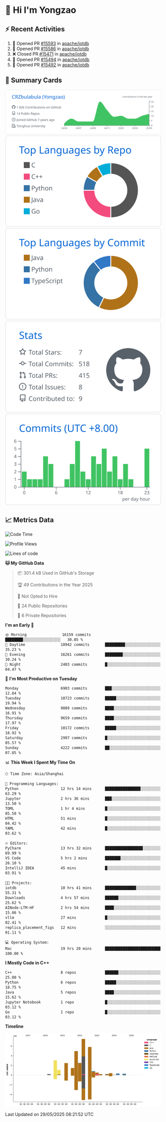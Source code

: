 # 👋 Hi I'm Yongzao

## ⚡ Recent Activities
<!--START_SECTION:activity-->
1. 💪 Opened PR [#15593](https://github.com/apache/iotdb/pull/15593) in [apache/iotdb](https://github.com/apache/iotdb)
2. 💪 Opened PR [#15586](https://github.com/apache/iotdb/pull/15586) in [apache/iotdb](https://github.com/apache/iotdb)
3. ❌ Closed PR [#15471](https://github.com/apache/iotdb/pull/15471) in [apache/iotdb](https://github.com/apache/iotdb)
4. 💪 Opened PR [#15494](https://github.com/apache/iotdb/pull/15494) in [apache/iotdb](https://github.com/apache/iotdb)
5. 💪 Opened PR [#15492](https://github.com/apache/iotdb/pull/15492) in [apache/iotdb](https://github.com/apache/iotdb)
<!--END_SECTION:activity-->

## 🎑 Summary Cards

[![](https://raw.githubusercontent.com/CRZbulabula/CRZbulabula/main/profile-summary-card-output/github/0-profile-details.svg)](https://github.com/vn7n24fzkq/github-profile-summary-cards)
[![](https://raw.githubusercontent.com/CRZbulabula/CRZbulabula/main/profile-summary-card-output/github/1-repos-per-language.svg)](https://github.com/vn7n24fzkq/github-profile-summary-cards) [![](https://raw.githubusercontent.com/CRZbulabula/CRZbulabula/main/profile-summary-card-output/github/2-most-commit-language.svg)](https://github.com/vn7n24fzkq/github-profile-summary-cards)
[![](https://raw.githubusercontent.com/CRZbulabula/CRZbulabula/main/profile-summary-card-output/github/3-stats.svg)](https://github.com/vn7n24fzkq/github-profile-summary-cards) [![](https://raw.githubusercontent.com/CRZbulabula/CRZbulabula/main/profile-summary-card-output/github/4-productive-time.svg)](https://github.com/vn7n24fzkq/github-profile-summary-cards)

## 📈 Metrics Data

<!--START_SECTION:waka-->
![Code Time](http://img.shields.io/badge/Code%20Time-887%20hrs%2058%20mins-blue)

![Profile Views](http://img.shields.io/badge/Profile%20Views-0-blue)

![Lines of code](https://img.shields.io/badge/From%20Hello%20World%20I%27ve%20Written-31.3%20million%20lines%20of%20code-blue)

**🐱 My GitHub Data** 

> 📦 301.4 kB Used in GitHub's Storage 
 > 
> 🏆 49 Contributions in the Year 2025
 > 
> 🚫 Not Opted to Hire
 > 
> 📜 24 Public Repositories 
 > 
> 🔑 6 Private Repositories 
 > 
**I'm an Early 🐤** 

```text
🌞 Morning                16159 commits       ████████░░░░░░░░░░░░░░░░░   30.05 % 
🌆 Daytime                18942 commits       █████████░░░░░░░░░░░░░░░░   35.23 % 
🌃 Evening                16261 commits       ████████░░░░░░░░░░░░░░░░░   30.24 % 
🌙 Night                  2403 commits        █░░░░░░░░░░░░░░░░░░░░░░░░   04.47 % 
```
📅 **I'm Most Productive on Tuesday** 

```text
Monday                   6903 commits        ███░░░░░░░░░░░░░░░░░░░░░░   12.84 % 
Tuesday                  10723 commits       █████░░░░░░░░░░░░░░░░░░░░   19.94 % 
Wednesday                9089 commits        ████░░░░░░░░░░░░░░░░░░░░░   16.91 % 
Thursday                 9659 commits        ████░░░░░░░░░░░░░░░░░░░░░   17.97 % 
Friday                   10172 commits       █████░░░░░░░░░░░░░░░░░░░░   18.92 % 
Saturday                 2997 commits        █░░░░░░░░░░░░░░░░░░░░░░░░   05.57 % 
Sunday                   4222 commits        ██░░░░░░░░░░░░░░░░░░░░░░░   07.85 % 
```


📊 **This Week I Spent My Time On** 

```text
🕑︎ Time Zone: Asia/Shanghai

💬 Programming Languages: 
Python                   12 hrs 14 mins      ████████████████░░░░░░░░░   63.29 % 
Jupyter                  2 hrs 36 mins       ███░░░░░░░░░░░░░░░░░░░░░░   13.50 % 
TOML                     1 hr 4 mins         █░░░░░░░░░░░░░░░░░░░░░░░░   05.58 % 
HTML                     51 mins             █░░░░░░░░░░░░░░░░░░░░░░░░   04.42 % 
YAML                     42 mins             █░░░░░░░░░░░░░░░░░░░░░░░░   03.62 % 

🔥 Editors: 
PyCharm                  13 hrs 32 mins      █████████████████░░░░░░░░   69.99 % 
VS Code                  5 hrs 2 mins        ███████░░░░░░░░░░░░░░░░░░   26.10 % 
IntelliJ IDEA            45 mins             █░░░░░░░░░░░░░░░░░░░░░░░░   03.91 % 

🐱‍💻 Projects: 
iotdb                    10 hrs 41 mins      ██████████████░░░░░░░░░░░   55.31 % 
Downloads                4 hrs 57 mins       ██████░░░░░░░░░░░░░░░░░░░   25.62 % 
AINode-LTM-HF            2 hrs 54 mins       ████░░░░░░░░░░░░░░░░░░░░░   15.06 % 
vllm                     27 mins             █░░░░░░░░░░░░░░░░░░░░░░░░   02.41 % 
replica_placement_figs   12 mins             ░░░░░░░░░░░░░░░░░░░░░░░░░   01.11 % 

💻 Operating System: 
Mac                      19 hrs 20 mins      █████████████████████████   100.00 % 
```

**I Mostly Code in C++** 

```text
C++                      8 repos             ██████░░░░░░░░░░░░░░░░░░░   25.00 % 
Python                   6 repos             █████░░░░░░░░░░░░░░░░░░░░   18.75 % 
Java                     5 repos             ████░░░░░░░░░░░░░░░░░░░░░   15.62 % 
Jupyter Notebook         1 repo              █░░░░░░░░░░░░░░░░░░░░░░░░   03.12 % 
Go                       1 repo              █░░░░░░░░░░░░░░░░░░░░░░░░   03.12 % 
```



**Timeline**

![Lines of Code chart](https://raw.githubusercontent.com/CRZbulabula/CRZbulabula/main/assets/bar_graph.png)


 Last Updated on 29/05/2025 08:21:52 UTC
<!--END_SECTION:waka-->

